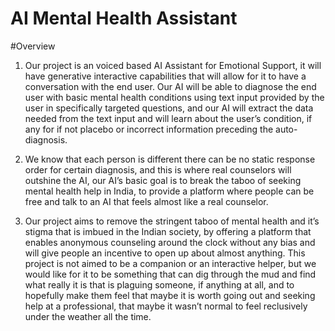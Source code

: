 # AI Mental Health Assistant
#Overview
1.  Our project is an voiced based AI Assistant for Emotional Support, it will have generative interactive capabilities that will allow for it to have a conversation with the end user. Our AI will be able to
    diagnose the end user with basic mental health conditions using text input provided by the user in specifically targeted questions, and our AI will extract the data needed from the text input and will learn
    about the user’s condition, if any for if not placebo or incorrect information preceding the auto-diagnosis.
    
3.  We know that each person is different there can be no static response order for certain diagnosis, and this is where real counselors will outshine the AI, our AI’s basic goal is to break the taboo of seeking
    mental health help in India, to provide a platform where people can be free and talk to an AI that feels almost like a real counselor.
    
5.  Our project aims to remove the stringent taboo of mental health and it’s stigma that is imbued in the Indian society, by offering a platform that enables anonymous counseling around the clock without any bias
    and will give people an incentive to open up about almost anything. This project is not aimed to be a companion or an interactive helper, but we would like for it to be something that can dig through the mud
    and find what really it is that is plaguing someone, if anything at all, and to hopefully make them feel that maybe it is worth going out and seeking help at a professional, that maybe it wasn’t normal to
    feel reclusively under the weather all the time.
